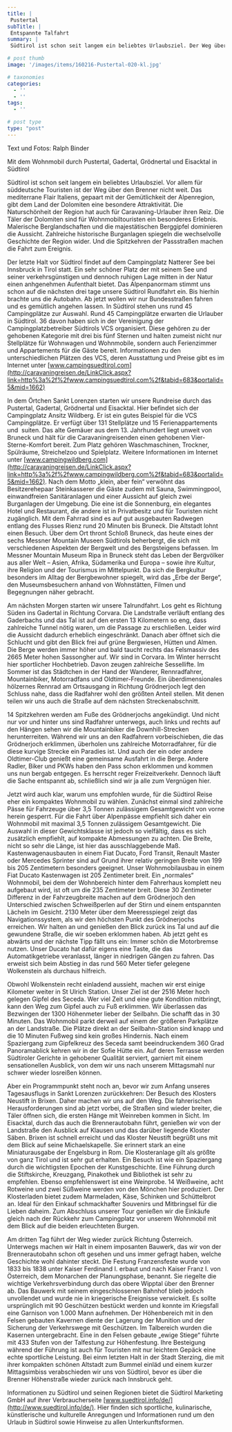 ```yaml
---
title: |
 Pustertal
subTitle: |
 Entspannte Talfahrt 
summary: |
 Südtirol ist schon seit langem ein beliebtes Urlaubsziel. Der Weg über den Brenner ist nicht weit. Das mediterrane Flair Italiens, gepaart mit der Gemütlichkeit der Alpenregion, gibt dem Land der Dolomiten eine besondere Attraktivität. Die Naturschönheit der Region hat auch für Caravaning-Urlauber ihren Reiz.

# post thumb
image: '/images/items/160216-Pustertal-020-kl.jpg'

# taxonomies
categories: 
  - ''
  - ''
tags:
  - ''

# post type
type: "post"
---
```


Text und Fotos: Ralph Binder  

Mit dem Wohnmobil durch Pustertal, Gadertal, Grödnertal und Eisacktal in Südtirol  

Südtirol ist schon seit langem ein beliebtes Urlaubsziel. Vor allem für süddeutsche Touristen ist der Weg über den Brenner nicht weit. Das mediterrane Flair Italiens, gepaart mit der Gemütlichkeit der Alpenregion, gibt dem Land der Dolomiten eine besondere Attraktivität. Die Naturschönheit der Region hat auch für Caravaning-Urlauber ihren Reiz. Die Täler der Dolomiten sind für Wohnmobiltouristen ein besonderes Erlebnis. Malerische Berglandschaften und die majestätischen Berggipfel dominieren die Aussicht. Zahlreiche historische Burganlagen spiegeln die wechselvolle Geschichte der Region wider. Und die Spitzkehren der Passstraßen machen die Fahrt zum Ereignis.   

Der letzte Halt vor Südtirol findet auf dem Campingplatz Natterer See bei Innsbruck in Tirol statt. Ein sehr schöner Platz der mit seinem See und seiner verkehrsgünstigen und dennoch ruhigen Lage mitten in der Natur einen anhgenehmen Aufenthalt bietet. Das Alpenpanormam stimmt uns schon auf die nächsten drei tage unsere Südtirol Rundfahrt ein. Bis hierhin brachte uns die Autobahn. Ab jetzt wollen wir nur Bundesstraßen fahren und es gemütlich angehen lassen. In Südtirol stehen uns rund 45 Campingplätze zur Auswahl. Rund 45 Campingplätze erwarten die Urlauber in Südtirol. 36 davon haben sich in der Vereinigung der Campingplatzbetreiber Südtirols VCS organisiert. Diese gehören zu der gehobenen Kategorie mit drei bis fünf Sternen und halten zumeist nicht nur Stellplätze für Wohnwagen und Wohnmobile, sondern auch Ferienzimmer und Appartements für die Gäste bereit. Informationen zu den unterschiedlichen Plätzen des VCS, deren Ausstattung und Preise gibt es im Internet unter [www.campingsuedtirol.com](http://caravaningreisen.de/LinkClick.aspx?link=http%3a%2f%2fwww.campingsuedtirol.com%2f&tabid=683&portalid=5&mid=1662)  

In dem Örtchen Sankt Lorenzen starten wir unsere Rundreise durch das Pustertal, Gadertal, Grödnertal und Eisacktal. Hier befindet sich der Campingplatz Ansitz Wildberg. Er ist ein gutes Beispiel für die VCS Campingplätze. Er verfügt über 131 Stellplätze und 15 Ferienappartements und&nbsp; suiten. Das alte Gemäuer aus dem 13. Jahrhundert liegt unweit von Bruneck und hält für die Caravaningreisenden einen gehobenen Vier-Sterne-Komfort bereit. Zum Platz gehören Waschmaschinen, Trockner, Spülräume, Streichelzoo und Spielplatz. Weitere Informationen im Internet unter [www.campingwildberg.com](http://caravaningreisen.de/LinkClick.aspx?link=http%3a%2f%2fwww.campingwildberg.com%2f&tabid=683&portalid=5&mid=1662). Nach dem Motto „klein, aber fein“ verwöhnt das Besitzerehepaar Steinkasserer die Gäste zudem mit Sauna, Swimmingpool, einwandfreien Sanitäranlagen und einer Aussicht auf gleich zwei Burganlagen der Umgebung. Die eine ist die Sonnenburg, ein elegantes Hotel und Restaurant, die andere ist in Privatbesitz und für Touristen nicht zugänglich. Mit dem Fahrrad sind es auf gut ausgebauten Radwegen entlang des Flusses Rienz rund 20 Minuten bis Bruneck. Die Altstadt lohnt einen Besuch. Über dem Ort thront Schloß Bruneck, das heute eines der sechs Messner Mountain Museen Südtirols beherbergt, die sich mit verschiedenen Aspekten der Bergwelt und des Bergsteigens befassen. Im Messner Mountain Museum Ripa in Bruneck steht das Leben der Bergvölker aus aller Welt – Asien, Afrika, Südamerika und Europa – sowie ihre Kultur, ihre Religion und der Tourismus im Mittelpunkt. Da sich die Bergkultur besonders im Alltag der Bergbewohner spiegelt, wird das „Erbe der Berge“, den Museumsbesuchern anhand von Wohnstätten, Filmen und Begegnungen näher gebracht.  

Am nächsten Morgen starten wir unsere Talrundfahrt. Los geht es Richtung Süden ins Gadertal in Richtung Corvara. Die Landstraße verläuft entlang des Gaderbachs und das Tal ist auf den ersten 13 Kilometern so eng, dass zahlreiche Tunnel nötig waren, um die Passage zu erschließen. Leider wird die Aussicht dadurch erheblich eingeschränkt. Danach aber öffnet sich die Schlucht und gibt den Blick frei auf grüne Bergwiesen, Hütten und Almen. Die Berge werden immer höher und bald taucht rechts das Felsmassiv des 2665 Meter hohen Sassongher auf. Wir sind in Corvara. Im Winter herrscht hier sportlicher Hochbetrieb. Davon zeugen zahlreiche Sessellifte. Im Sommer ist das Städtchen in der Hand der Wanderer, Rennradfahrer, Mountainbiker, Motorradfans und Oldtimer-Freunde. Ein überdimensionales hölzernes Rennrad am Ortsausgang in Richtung Grödnerjoch legt den Schluss nahe, dass die Radfahrer wohl den größten Anteil stellen. Mit denen teilen wir uns auch die Straße auf dem nächsten Streckenabschnitt.  

14 Spitzkehren werden am Fuße des Grödnerjochs angekündigt. Und nicht nur vor und hinter uns sind Radfahrer unterwegs, auch links und rechts auf den Hängen sehen wir die Mountainbiker die Downhill-Strecken herunterreiten. Während wir uns an den Radfahrern vorbeischieben, die das Grödnerjoch erklimmen, überholen uns zahlreiche Motorradfahrer, für die diese kurvige Strecke ein Paradies ist. Und auch der ein oder andere Oldtimer-Club genießt eine gemeinsame Ausfahrt in die Berge. Andere Radler, Biker und PKWs haben den Pass schon erklommen und kommen uns nun bergab entgegen. Es herrscht reger Freizeitverkehr. Dennoch läuft die Sache entspannt ab, schließlich sind wir ja alle zum Vergnügen hier.  

Jetzt wird auch klar, warum uns empfohlen wurde, für die Südtirol Reise eher ein kompaktes Wohnmobil zu wählen. Zunächst einmal sind zahlreiche Pässe für Fahrzeuge über 3,5 Tonnen zulässigem Gesamtgewicht von vorne herein gesperrt. Für die Fahrt über Alpenpässe empfiehlt sich daher ein Wohnmobil mit maximal 3,5 Tonnen zulässigem Gesamtgewicht. Die Auswahl in dieser Gewichtsklasse ist jedoch so vielfältig, dass es sich zusätzlich empfiehlt, auf kompakte Abmessungen zu achten. Die Breite, nicht so sehr die Länge, ist hier das ausschlaggebende Maß. Kastenwagenausbauten in einem Fiat Ducato, Ford Transit, Renault Master oder Mercedes Sprinter sind auf Grund ihrer relativ geringen Breite von 199 bis 205 Zentimetern besonders geeignet. Unser Wohnmobilausbau in einem Fiat Ducato Kastenwagen ist 205 Zentimeter breit. Ein „normales“ Wohnmobil, bei dem der Wohnbereich hinter dem Fahrerhaus komplett neu aufgebaut wird, ist oft um die 235 Zentimeter breit. Diese 30 Zentimeter Differenz in der Fahrzeugbreite machen auf dem Grödnerjoch den Unterschied zwischen Schweißperlen auf der Stirn und einem entspannten Lächeln im Gesicht. 2130 Meter über dem Meeresspiegel zeigt das Navigationssystem, als wir den höchsten Punkt des Grödnerjochs erreichen. Wir halten an und genießen den Blick zurück ins Tal und auf die gewundene Straße, die wir soeben erklommen haben. Ab jetzt geht es abwärts und der nächste Tipp fällt uns ein: Immer schön die Motorbremse nutzen. Unser Ducato hat dafür eigens eine Taste, die das Automatikgetriebe veranlasst, länger in niedrigen Gängen zu fahren. Das erweist sich beim Abstieg in das rund 560 Meter tiefer gelegene Wolkenstein als durchaus hilfreich.  

Obwohl Wolkenstein recht einladend aussieht, machen wir erst einige Kilometer weiter in St Ulrich Station. Unser Ziel ist der 2516 Meter hoch gelegen Gipfel des Seceda. Wer viel Zeit und eine gute Kondition mitbringt, kann den Weg zum Gipfel auch zu Fuß erklimmen. Wir überlassen das Bezwingen der 1300 Höhenmeter lieber der Seilbahn. Die schafft das in 30 Minuten. Das Wohnmobil parkt derweil auf einem der größeren Parkplätze an der Landstraße. Die Plätze direkt an der Seilbahn-Station sind knapp und die 10 Minuten Fußweg sind kein großes Hindernis. Nach einem Spaziergang zum Gipfelkreuz des Seceda samt beeindruckendem 360 Grad Panoramablick kehren wir in der Sofie Hütte ein. Auf deren Terrasse werden Südtiroler Gerichte in gehobener Qualität serviert, garniert mit einem sensationellen Ausblick, von dem wir uns nach unserem Mittagsmahl nur schwer wieder losreißen können.  

Aber ein Programmpunkt steht noch an, bevor wir zum Anfang unseres Tagesausflugs in Sankt Lorenzen zurückkehren: Der Besuch des Klosters Neustift in Brixen. Daher machen wir uns auf den Weg. Die fahrerischen Herausforderungen sind ab jetzt vorbei, die Straßen sind wieder breiter, die Täler öffnen sich, die ersten Hänge mit Weinreben kommen in Sicht. Im Eisacktal, durch das auch die Brennerautobahn führt, genießen wir von der Landstraße den Ausblick auf Klausen und das darüber liegende Kloster Säben. Brixen ist schnell erreicht und das Kloster Neustift begrüßt uns mit dem Blick auf seine Michaelskapelle. Sie erinnert stark an eine Miniaturausgabe der Engelsburg in Rom. Die Klosteranlage gilt als größte von ganz Tirol und ist sehr gut erhalten. Ein Besuch ist wie ein Spaziergang durch die wichtigsten Epochen der Kunstgeschichte. Eine Führung durch die Stiftskirche, Kreuzgang, Pinakothek und Bibliothek ist sehr zu empfehlen. Ebenso empfehlenswert ist eine Weinprobe. 14 Weißweine, acht Rotweine und zwei Süßweine werden von den Mönchen hier produziert. Der Klosterladen bietet zudem Marmeladen, Käse, Schinken und Schüttelbrot an. Ideal für den Einkauf schmackhafter Souvenirs und Mitbringsel für die Lieben daheim. Zum Abschluss unserer Tour genießen wir die Einkäufe gleich nach der Rückkehr zum Campingplatz vor unserem Wohnmobil mit dem Blick auf die beiden erleuchteten Burgen.  

Am dritten Tag führt der Weg wieder zurück Richtung Österreich. Unterwegs machen wir Halt in einem imposanten Bauwerk, das wir von der Brennerautobahn schon oft gesehen und uns immer gefragt haben, welche Geschichte wohl dahinter steckt. Die Festung Franzensfeste wurde von 1833 bis 1838 unter Kaiser Ferdinand I. erbaut und nach Kaiser Franz I. von Österreich, dem Monarchen der Planungsphase, benannt. Sie riegelte die wichtige Verkehrsverbindung durch das obere Wipptal über den Brenner ab. Das Bauwerk mit seinem eingeschlossenen Bahnhof blieb jedoch unvollendet und wurde nie in kriegerische Ereignisse verwickelt. Es sollte ursprünglich mit 90 Geschützen bestückt werden und konnte im Kriegsfall eine Garnison von 1.000 Mann aufnehmen. Der Höhenbereich mit in den Felsen gebauten Kavernen diente der Lagerung der Munition und der Sicherung der Verkehrswege mit Geschützen. Im Talbereich wurden die Kasernen untergebracht. Eine in den Felsen gebaute „ewige Stiege“ führte mit 433 Stufen von der Talfestung zur Höhenfestung. Ihre Besteigung während der Führung ist auch für Touristen mit nur leichtem Gepäck eine echte sportliche Leistung. Bei einm letzten Halt in der Stadt Sterzing, die mit ihrer kompakten schönen Altstadt zum Bummel einläd und einem kurzer Mittagsimbiss verabschieden wir uns von Südtirol, bevor es über die Brenner Höhenstraße wieder zurück nach Innsbruck geht.   

Informationen zu Südtirol und seinen Regionen bietet die Südtirol Marketing GmbH auf ihrer Verbraucherseite [www.suedtirol.info/de/](http://www.suedtirol.info/de/). Hier finden sich sportliche, kulinarische, künstlerische und kulturelle Anregungen und Informationen rund um den Urlaub in Südtirol sowie Hinweise zu allen Unterkunftsformen.